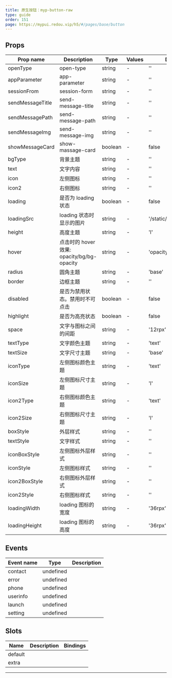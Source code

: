 ```yaml
---
title: 原生按钮：myp-button-raw
type: guide
order: 151
page: https://mypui.redou.vip/h5/#/pages/base/button
---
```


## Props

| Prop name        | Description                                | Type    | Values | Default                  |
| ---------------- | ------------------------------------------ | ------- | ------ | ------------------------ |
| openType         | open-type                                  | string  | -      | ''                       |
| appParameter     | app-parameter                              | string  | -      | ''                       |
| sessionFrom      | session-form                               | string  | -      | ''                       |
| sendMessageTitle | send-message-title                         | string  | -      | ''                       |
| sendMessagePath  | send-message-path                          | string  | -      | ''                       |
| sendMessageImg   | send-message-img                           | string  | -      | ''                       |
| showMessageCard  | show-massage-card                          | boolean | -      | false                    |
| bgType           | 背景主题                                   | string  | -      | ''                       |
| text             | 文字内容                                   | string  | -      | ''                       |
| icon             | 左侧图标                                   | string  | -      | ''                       |
| icon2            | 右侧图标                                   | string  | -      | ''                       |
| loading          | 是否为 loading 状态                        | boolean | -      | false                    |
| loadingSrc       | loading 状态时显示的图片                   | string  | -      | '/static/ui/loading.gif' |
| height           | 高度主题                                   | string  | -      | 'l'                      |
| hover            | 点击时的 hover 效果: opacity/bg/bg-opacity | string  | -      | 'opacity'                |
| radius           | 圆角主题                                   | string  | -      | 'base'                   |
| border           | 边框主题                                   | string  | -      | ''                       |
| disabled         | 是否为禁用状态。禁用时不可点击             | boolean | -      | false                    |
| highlight        | 是否为高亮状态                             | boolean | -      | false                    |
| space            | 文字与图标之间的间距                       | string  | -      | '12rpx'                  |
| textType         | 文字颜色主题                               | string  | -      | 'text'                   |
| textSize         | 文字尺寸主题                               | string  | -      | 'base'                   |
| iconType         | 左侧图标颜色主题                           | string  | -      | 'text'                   |
| iconSize         | 左侧图标尺寸主题                           | string  | -      | 'l'                      |
| icon2Type        | 右侧图标颜色主题                           | string  | -      | 'text'                   |
| icon2Size        | 右侧图标尺寸主题                           | string  | -      | 'l'                      |
| boxStyle         | 外层样式                                   | string  | -      | ''                       |
| textStyle        | 文字样式                                   | string  | -      | ''                       |
| iconBoxStyle     | 左侧图标外层样式                           | string  | -      | ''                       |
| iconStyle        | 左侧图标样式                               | string  | -      | ''                       |
| icon2BoxStyle    | 右侧图标外层样式                           | string  | -      | ''                       |
| icon2Style       | 右侧图标样式                               | string  | -      | ''                       |
| loadingWidth     | loading 图标的宽度                         | string  | -      | '36rpx'                  |
| loadingHeight    | loading 图标的高度                         | string  | -      | '36rpx'                  |

## Events

| Event name | Type      | Description |
| ---------- | --------- | ----------- |
| contact    | undefined |
| error      | undefined |
| phone      | undefined |
| userinfo   | undefined |
| launch     | undefined |
| setting    | undefined |

## Slots

| Name    | Description | Bindings |
| ------- | ----------- | -------- |
| default |             |          |
| extra   |             |          |

---
